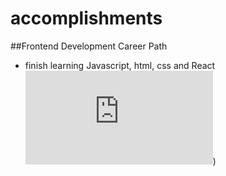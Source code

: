 # accomplishments

##Frontend Development Career Path 
- finish learning Javascript, html, css and React
![Frontend Developer Career Path](https://github.com/bryanlaufly/accomplishments/blob/main/The_Frontend_Developer_Career_Path.pdf))

